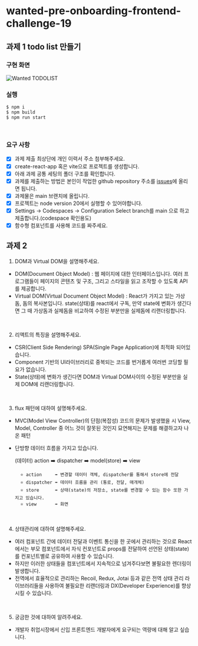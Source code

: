 # wanted-pre-onboarding-frontend-challenge-19

## 과제 1 todo list 만들기

### 구현 화면
![Wanted TODOLIST](https://github.com/dlwnghd/wanted-pre-onboarding-frontend-challenge-19/assets/61799492/ca7e5409-ad3c-4b36-84b7-94164b54a1e2)

### 실행
```
$ npm i
$ npm build
$ npm run start
```

<br>

### 요구 사항

- [x] 과제 제출 최상단에 개인 이력서 주소 첨부해주세요.
- [x] create-react-app 혹은 vite으로 프로젝트를 생성합니다.
- [x] 아래 과제 공통 세팅의 폴더 구조를 확인합니다.
- [x] 과제를 제출하는 방법은 본인이 작업한 github repository 주소를 [issues](https://github.com/summerdidi/wanted-pre-onboarding-frontend-challenge-19/issues)에 올리면 됩니다.
- [x] 과제물은 main 브랜치에 올립니다.
- [x] 프로젝트는 node version 20에서 실행할 수 있어야합니다.
- [x] Settings -> Codespaces -> Configuration Select branch를 main 으로 하고 제출합니다.(codespace 확인용도)
- [x] 함수형 컴포넌트를 사용해 코드를 짜주세요.

## 과제 2
1. DOM과 Virtual DOM을 설명해주세요.
- DOM(Document Object Model) : 웹 페이지에 대한 인터페이스입니다. 여러 프로그램들이 페이지의 콘텐츠 및 구조, 그리고 스타일을 읽고 조작할 수 있도록 API를 제공합니다.
- Virtual DOM(Virtual Document Object Model) : React가 가지고 있는 가상 돔, 돔의 복사본입니다. state(상태)를 react에서 구독, 만약 state에 변화가 생긴다면 그 때
  가상돔과 실제돔을 비교하여 수정된 부분만을 실제돔에 리랜더링합니다.

<br>

2. 리액트의 특징을 설명해주세요.
- CSR(Client Side Rendering) SPA(Single Page Application)에 최적화 되어있습니다.
- Component 기반의 UI라이브러리로 중복되는 코드를 번거롭게 여러번 코딩할 필요가 없습니다.
- State(상태)에 변화가 생긴다면 DOM과 Virtual DOM사이의 수정된 부분만을 실제 DOM에 리랜더링합니다.

<br>

3. flux 패턴에 대하여 설명해주세요.
- MVC(Model View Controller)의 단점(복잡성) 코드의 문제가 발생했을 시 View, Model, Controller 중 어느 것이 잘못된 것인지 묘연해지는 문제를 해결하고자 나온 패턴
- 단방향 데이터 흐름을 가지고 있습니다.

    (데이터)
    action ➡️ dispatcher ➡️ model(store) ➡️ view

        ⭐ action     ➡️ 변경할 데이터 객체, dispatcher를 통해서 store에 전달
        ⭐ dispatcher ➡️ 데이터 흐름을 관리 (통로, 전달, 매개체)
        ⭐ store      ➡️ 상태(state)의 저장소, state를 변경할 수 있는 함수 또한 가지고 있습니다.
        ⭐ view       ➡️ 화면

<br>

4. 상태관리에 대하여 설명해주세요.
- 여러 컴포넌트 간에 데이터 전달과 이벤트 통신을 한 곳에서 관리하는 것으로 React에서는 부모 컴포넌트에서 자식 컨포넌트로 props를 전달하여 선언된 상태(state)를 컨포넌트별로 공유하여 사용할 수 있습니다.
- 하지만 이러한 상태들을 컴포넌트에서 지속적으로 넘겨주다보면 불필요한 렌더링이 발생합니다.
- 전역에서 효율적으로 관리하는 Recoil, Redux, Jotai 등과 같은 전역 상태 관리 라이브러리들을 사용하여 불필요한 리랜더링과 DX(Developer Experience)를 향상 시킬 수 있습니다.

<br>

5. 궁금한 것에 대하여 알려주세요.
- 개발자 취업시장에서 신입 프론트엔드 개발자에게 요구되는 역량에 대해 알고 싶습니다.
